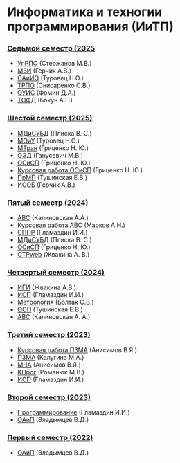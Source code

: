 # Информатика и техногии программирования (ИиТП)

### [Седьмой семестр (2025](https://github.com/JankLumin/BSUIR-Labs/tree/semester-7)

- [УпРПО](https://github.com/JankLumin/BSUIR-Labs/tree/semester-7/YpRPO) (Стержанов М.В.)
- [МЗИ](https://github.com/JankLumin/BSUIR-Labs/tree/semester-7/MZI) (Герчик А.В.)
- [САиИО](https://github.com/JankLumin/BSUIR-Labs/tree/semester-7/SAiIO) (Туровец Н.О.)
- [ТРПО](https://github.com/JankLumin/BSUIR-Labs/tree/semester-7/TRPO) (Снисаренко С.В.)
- [ОУИС](https://github.com/JankLumin/BSUIR-Labs/tree/semester-7/OYIS) (Фомин Д.А.)
- [ТОФД](https://github.com/JankLumin/BSUIR-Labs/tree/semester-7/TOFD) (Бокун А.Г.)

### [Шестой семестр (2025)](https://github.com/JankLumin/BSUIR-Labs/tree/semester-6)

- [МДиСУБД](https://github.com/JankLumin/BSUIR-Labs/tree/semester-6/MDSYBD) (Плиска В. С.)
- [МОиУ](https://github.com/JankLumin/BSUIR-Labs/tree/semester-6/MOiU) (Туровец Н.О.)
- [МТран](https://github.com/JankLumin/BSUIR-Labs/tree/semester-6/MTRAN) (Гриценко Н. Ю.)
- [ОЭД](https://github.com/JankLumin/BSUIR-Labs/tree/semester-6/OED) (Ганусевич М.В.)
- [ОСиСП](https://github.com/JankLumin/BSUIR-Labs/tree/semester-6/OSISP) (Гриценко Н. Ю.)
- [Курсовая работа ОСиСП](https://github.com/JankLumin/BSUIR-Labs/tree/semester-6/OSISP/Course_work) (Гриценко Н. Ю.)
- [ПрМП](https://github.com/JankLumin/BSUIR-Labs/tree/semester-6/PRMP) (Тушинская Е.В.)
- [ИСОБ](https://github.com/JankLumin/BSUIR-Labs/tree/semester-6/ISOB) (Герчик А.В.)

### [Пятый семестр (2024)](https://github.com/JankLumin/BSUIR-Labs/tree/semester-5)

- [АВС](https://github.com/JankLumin/BSUIR-Labs/tree/semester-5/AVS) (Калиновская А.А.)
- [Курсовая работа АВС](https://github.com/JankLumin/BSUIR-Labs/tree/semester-5/AVS/Course_work) (Марков А.Н.)
- [СППР](https://github.com/JankLumin/BSUIR-Labs/tree/semester-5/SPPR/) (Гламаздин И.И.)
- [МДиСУБД](https://github.com/JankLumin/BSUIR-Labs/tree/semester-5/MDSYBD) (Плиска В. С.)
- [ОСиСП](https://github.com/JankLumin/BSUIR-Labs/tree/semester-5/OSISP) (Гриценко Н. Ю.)
- [СТРweb](https://github.com/JankLumin/BSUIR-Labs/tree/semester-5/STRweb) (Жвакина А. В.)

### [Четвертый семестр (2024)](https://github.com/JankLumin/BSUIR-Labs/tree/semester-4)

- [ИГИ](https://github.com/JankLumin/BSUIR-Labs/tree/semester-4/IGI) (Жвакина А.В.)
- [ИСП](https://github.com/JankLumin/BSUIR-Labs/tree/semester-4/ISP) (Гламаздин И.И.)
- [Метрология](https://github.com/JankLumin/BSUIR-Labs/tree/semester-4/Metrology) (Болтак С.В.)
- [ООП](https://github.com/JankLumin/BSUIR-Labs/tree/semester-4/OOP) (Тушинская Е.В.)
- [АВС](https://github.com/JankLumin/BSUIR-Labs/tree/semester-4/ABC) (Калиновская А. А.)

### [Третий семестр (2023)](https://github.com/JankLumin/BSUIR-Labs/tree/semester-3)

- [Курсовая работа ПЗМА](https://github.com/JankLumin/BSUIR-Labs/tree/semester-3/PZMA/%20course_work) (Анисимов В.Я.)
- [ПЗМА](https://github.com/JankLumin/BSUIR-Labs/tree/semester-3/PZMA) (Калугина М.А.)
- [МЧА](https://github.com/JankLumin/BSUIR-Labs/tree/semester-3/MCHA) (Анисимов В.Я.)
- [КПрог](https://github.com/JankLumin/BSUIR-Labs/tree/semester-3/KProg) (Романюк М.В.)
- [ИСП](https://github.com/JankLumin/BSUIR-Labs/tree/semester-3/ISP) (Гламаздин И.И.)

### [Второй семестр (2023)](https://github.com/JankLumin/BSUIR-Labs/tree/semester-2)

- [Программирование](https://github.com/JankLumin/BSUIR-Labs/tree/semester-2/Programming) (Гламаздин И.И.)
- [ОАиП](https://github.com/JankLumin/BSUIR-Labs/tree/semester-2/OAIP) (Владымцев В.Д.)

### [Первый семестр (2022)](https://github.com/JankerPlay/BSUIR-Labs/tree/semester-1)

- [ОАиП](https://github.com/JankLumin/BSUIR-Labs/tree/semester-1/OAIP) (Владымцев В.Д.)
